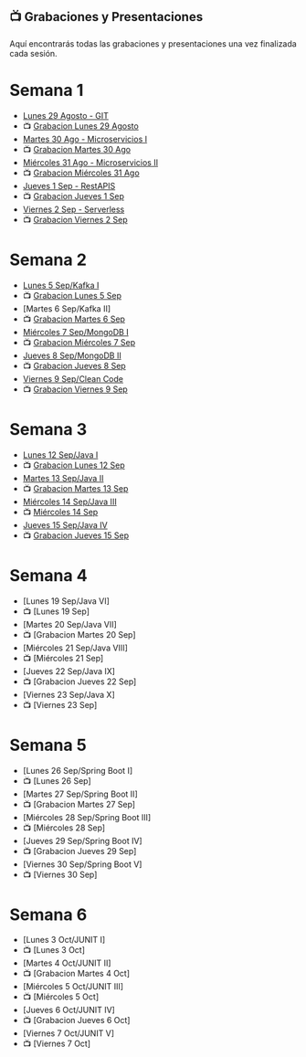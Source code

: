 ## 📺 Grabaciones y Presentaciones
Aquí encontrarás todas las grabaciones y presentaciones una vez finalizada cada sesión.

# Semana 1
- [Lunes 29 Agosto - GIT](https://drive.google.com/file/d/1_8IvmSu4LQeKWfdeZWZ2N-awlzkzL3PB/view?usp=sharing)
- 📺 [Grabacion Lunes 29 Agosto](https://drive.google.com/file/d/1Bn4dx9wmRW4nHjMDri_cLIsjuvqJYIOl/view?usp=sharing)
- [Martes 30 Ago - Microservicios I](https://drive.google.com/file/d/1FLXT26CZvrmMA8QgOZIslYWPFAijBZoR/view?usp=sharing)
- 📺 [Grabacion Martes 30 Ago](https://drive.google.com/file/d/1RmlfJ3kJwqWdpxLs9ez_rogsEULsomsT/view?usp=sharing)
- [Miércoles 31 Ago - Microservicios II](https://drive.google.com/file/d/1FLXT26CZvrmMA8QgOZIslYWPFAijBZoR/view?usp=sharing)
- 📺 [Grabacion Miércoles 31 Ago](https://drive.google.com/file/d/1P9yOxAuO0ICVepcYx5QtyOlNkr8HokEw/view?usp=sharing)
- [Jueves 1 Sep - RestAPIS](https://drive.google.com/file/d/1tavRzBdVIsECrnyB3_JEmTWcMZSV8fRm/view?usp=sharing)
- 📺 [Grabacion Jueves 1 Sep](https://drive.google.com/file/d/1NJPYc0Tz0epoVn3oY-1EhF7UXTO2B6_8/view?usp=sharing)
- [Viernes 2 Sep - Serverless](https://drive.google.com/file/d/1u9Xd8SnqGWnI-ZYZSeX97uNTVajE_lk-/view?usp=sharing)
- 📺 [Grabacion Viernes 2 Sep](https://drive.google.com/file/d/1dbQLH7TXdFLvPTr3Y6I1nkAexKMGivmS/view?usp=sharing)

# Semana 2
- [Lunes 5 Sep/Kafka I](https://drive.google.com/file/d/1SARKWTg_4_gFFomos9PsOTOUUwmfiVF9/view?usp=sharing)
- 📺 [Grabacion Lunes 5 Sep](https://drive.google.com/file/d/1u5IXK8yrF5wM-EyXxdG8ez7_r-nsBtu6/view?usp=sharing)
- [Martes 6 Sep/Kafka II]
- 📺 [Grabacion Martes 6 Sep](https://drive.google.com/file/d/1rc8I5prIeLWbk6NkB2jR6dxl24lQDs8f/view?usp=sharing)
- [Miércoles 7 Sep/MongoDB I](https://drive.google.com/file/d/1k1z-d4NDT-JLexr5aDWUh7lxQvMRHcpI/view?usp=sharing)
- 📺 [Grabacion Miércoles 7 Sep](https://drive.google.com/file/d/1BHnziMTL7Y8fCAY1Zjp7qo-LypAIN5fM/view?usp=sharing)
- [Jueves 8 Sep/MongoDB II](https://drive.google.com/file/d/17V-G4R7STZQAWfIw6oxpBUnetZJVUCdp/view?usp=sharing)
- 📺 [Grabacion Jueves 8 Sep](https://drive.google.com/file/d/1EhESoYcEOHYJLo2aC03hi-5ifLMZCSej/view?usp=sharing)
- [Viernes 9 Sep/Clean Code](https://drive.google.com/file/d/1e_ZxYahEZwA77896Jc64ZeGClnF5H2tb/view?usp=sharing)
- 📺 [Grabacion Viernes 9 Sep](https://drive.google.com/file/d/1lH2K-t-ufJF1BHgiRCZhAwcE-YBABcNI/view?usp=sharing)

# Semana 3
- [Lunes 12 Sep/Java I](https://drive.google.com/file/d/11SlfwloDlvcFRLEwzsIauSkz8gUqipk1/view?usp=sharing)
- 📺 [Grabacion Lunes 12 Sep](https://drive.google.com/file/d/1qTAfLVtMNNUUtxaEM7BsR3ZE81RwiSfu/view?usp=sharing)
- [Martes 13 Sep/Java II](https://drive.google.com/file/d/1IOwSI4Rd4WKGBuPWY9Vwqt_wZUwvIJJL/view?usp=sharing)
- 📺 [Grabacion Martes 13 Sep](https://drive.google.com/file/d/1yi0rSdZOUzKczLKhUaO2q3UVISNNYO79/view?usp=sharing)
- [Miércoles 14 Sep/Java III](https://drive.google.com/file/d/1AF4P6Lt-Nz2MCn51iE9i0C2WWpwtDCIa/view?usp=sharing)
- 📺 [Miércoles 14 Sep](https://drive.google.com/file/d/1poTpD6wSberqYySWREbv0Pf4AVw5Pcum/view?usp=sharing)
- [Jueves 15 Sep/Java IV](https://drive.google.com/file/d/1t76rDsiiRjKvib1hzYxi2UMDdzZa3rfB/view?usp=sharing)
- 📺 [Grabacion Jueves 15 Sep](https://drive.google.com/file/d/1nqfQvmoGXr_OSTbS06UsQmrPLDa0ssgv/view?usp=sharing)


# Semana 4
- [Lunes 19 Sep/Java VI]
- 📺 [Lunes 19 Sep]
- [Martes 20 Sep/Java VII]
- 📺 [Grabacion Martes 20 Sep]
- [Miércoles 21 Sep/Java VIII]
- 📺 [Miércoles 21 Sep]
- [Jueves 22 Sep/Java IX]
- 📺 [Grabacion Jueves 22 Sep]
- [Viernes 23 Sep/Java X]
- 📺 [Viernes 23 Sep]

# Semana 5
- [Lunes 26 Sep/Spring Boot I]
- 📺 [Lunes 26 Sep]
- [Martes 27 Sep/Spring Boot II]
- 📺 [Grabacion Martes 27 Sep]
- [Miércoles 28 Sep/Spring Boot III]
- 📺 [Miércoles 28 Sep]
- [Jueves 29 Sep/Spring Boot IV]
- 📺 [Grabacion Jueves 29 Sep]
- [Viernes 30 Sep/Spring Boot V]
- 📺 [Viernes 30 Sep]

# Semana 6
- [Lunes 3 Oct/JUNIT I]
- 📺 [Lunes 3 Oct]
- [Martes 4 Oct/JUNIT II]
- 📺 [Grabacion Martes 4 Oct]
- [Miércoles 5 Oct/JUNIT III]
- 📺 [Miércoles 5 Oct]
- [Jueves 6 Oct/JUNIT IV]
- 📺 [Grabacion Jueves 6 Oct]
- [Viernes 7 Oct/JUNIT V]
- 📺 [Viernes 7 Oct]


